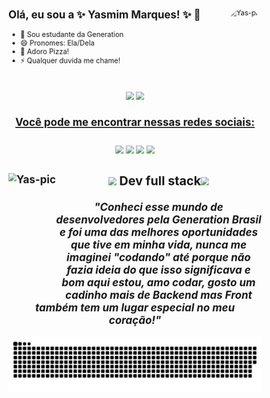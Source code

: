 
 <div>
  <img align="right" alt="Yas-pic" height="160" style="border-radius:50px;" src="https://i.picasion.com/pic91/060170f6121435a854211b253b7dd32b.gif">

## Olá, eu sou a ✨ Yasmim Marques! ✨ 👋

- 🌱 Sou estudante da Generation
- 😄 Pronomes: Ela/Dela
- 🍕 Adoro Pizza!
- ⚡ Qualquer duvida me chame!
 </div>
<br></br>
<div align="center">
  <img height="180em" src="https://github-readme-stats.vercel.app/api?username=ymilharal&show_icons=true&theme=tokyonight&include_all_commits=true&count_private=true"/>
  <a href="https://github.com/ymilharal">
  <img height="180em" src="https://github-readme-stats.vercel.app/api/top-langs/?username=ymilharal&layout=compact&langs_count=7&theme=tokyonight"/>
<div>
 <h2>Você pode me encontrar nessas redes sociais: <h2>
  <div align="center">
  <a href="https://www.instagram.com/yaslirio/" target="_blank"><img src="https://img.shields.io/badge/-Instagram-%23E4405F?style=for-the-badge&logo=instagram&logoColor=white" target="_blank"></a>
 <a href="ymilharal#4174" target="_blank"><img src="https://img.shields.io/badge/Discord-7289DA?style=for-the-badge&logo=discord&logoColor=white" target="_blank"></a> 
  <a href = "mailto:yasmim.msantos@outlook.com"><img src="https://img.shields.io/badge/Microsoft_Outlook-0078D4?style=for-the-badge&logo=microsoft-outlook&logoColor=white" target="_blank"></a>
  <a href="https://www.linkedin.com/in/yasmim-marques-santos-66a119225/" target="_blank"><img src="https://img.shields.io/badge/-LinkedIn-%230077B5?style=for-the-badge&logo=linkedin&logoColor=white" target="_blank"></a> 
  </div>
   <div>
   <img align="left" alt="Yas-pic" height="250" src="https://imgur.com/FyXTSvP.gif">
    <h3><img height="50" src="https://cdn.icon-icons.com/icons2/1738/PNG/512/iconfinder-technologymachineelectronicdevice10-4026450_113340.png"> Dev full stack<img height="50" src="https://cdn.icon-icons.com/icons2/1738/PNG/512/iconfinder-technologymachineelectronicdevice10-4026450_113340.png"> </h3>
    <div text="center"> <i> "Conheci esse mundo de desenvolvedores pela Generation Brasil e foi uma das melhores oportunidades que tive em minha vida, nunca me imaginei "codando" até porque não fazia ideia do que isso significava e bom aqui estou, amo codar, gosto um cadinho mais de Backend mas Front também tem um lugar especial no meu coração!"</i> </div>
 
![Snake animation](https://github.com/ymilharal/ymilharal/blob/output/github-contribution-grid-snake.svg)
  </div>
   </div>
